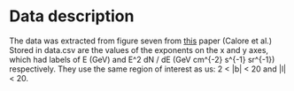 # Data description

The data was extracted from figure seven from [this](https://arxiv.org/pdf/1409.0042v1.pdf) paper (Calore et al.) Stored in data.csv are the values of the exponents on the x and y axes, which had labels of E (GeV) and E^2 dN / dE (GeV cm^{-2} s^{-1} sr^{-1}) respectively. They use the same region of interest as us: 2 < |b| < 20 and |l| < 20.